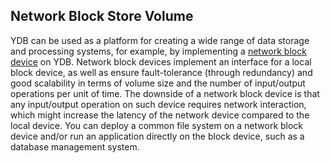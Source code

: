 ## Network Block Store Volume

YDB can be used as a platform for creating a wide range of data storage and processing systems, for example, by implementing a [network block device](https://en.wikipedia.org/wiki/Network_block_device) on YDB. Network block devices implement an interface for a local block device, as well as ensure fault-tolerance (through redundancy) and good scalability in terms of volume size and the number of input/output operations per unit of time. The downside of a network block device is that any input/output operation on such device requires network interaction, which might increase the latency of the network device compared to the local device. You can deploy a common file system on a network block device and/or run an application directly on the block device, such as a database management system.

